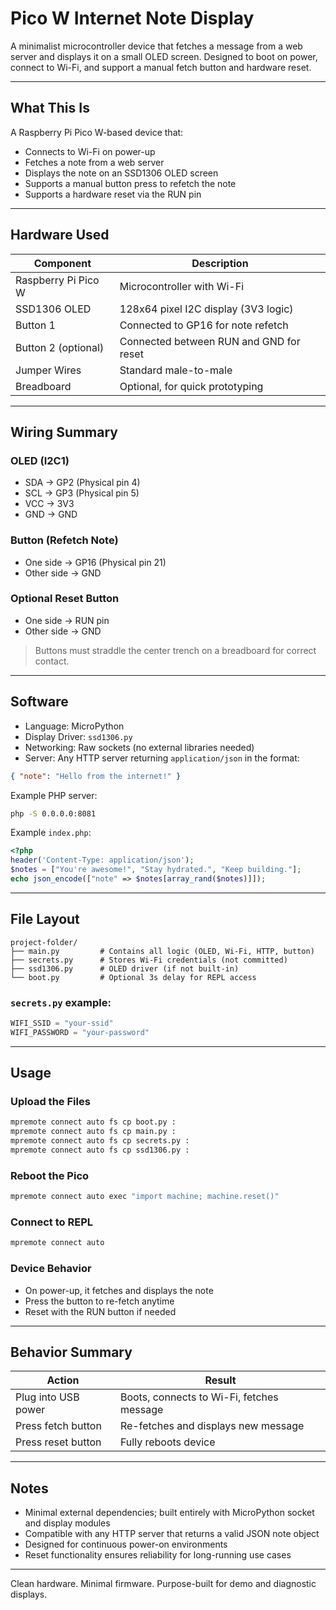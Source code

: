 # Pico W Internet Note Display

A minimalist microcontroller device that fetches a message from a web server and displays it on a small OLED screen. Designed to boot on power, connect to Wi-Fi, and support a manual fetch button and hardware reset.

---

## What This Is
A Raspberry Pi Pico W-based device that:

- Connects to Wi-Fi on power-up
- Fetches a note from a web server
- Displays the note on an SSD1306 OLED screen
- Supports a manual button press to refetch the note
- Supports a hardware reset via the RUN pin

---

## Hardware Used

| Component           | Description                              |
|---------------------|------------------------------------------|
| Raspberry Pi Pico W | Microcontroller with Wi-Fi               |
| SSD1306 OLED        | 128x64 pixel I2C display (3V3 logic)     |
| Button 1            | Connected to GP16 for note refetch       |
| Button 2 (optional) | Connected between RUN and GND for reset  |
| Jumper Wires        | Standard male-to-male                    |
| Breadboard          | Optional, for quick prototyping          |

---

## Wiring Summary

### OLED (I2C1)
- SDA → GP2 (Physical pin 4)
- SCL → GP3 (Physical pin 5)
- VCC → 3V3
- GND → GND

### Button (Refetch Note)
- One side → GP16 (Physical pin 21)
- Other side → GND

### Optional Reset Button
- One side → RUN pin
- Other side → GND

> Buttons must straddle the center trench on a breadboard for correct contact.

---

## Software

- Language: MicroPython
- Display Driver: `ssd1306.py`
- Networking: Raw sockets (no external libraries needed)
- Server: Any HTTP server returning `application/json` in the format:

```json
{ "note": "Hello from the internet!" }
```

Example PHP server:
```bash
php -S 0.0.0.0:8081
```

Example `index.php`:
```php
<?php
header('Content-Type: application/json');
$notes = ["You're awesome!", "Stay hydrated.", "Keep building."];
echo json_encode(["note" => $notes[array_rand($notes)]]);
```

---

## File Layout
```
project-folder/
├── main.py         # Contains all logic (OLED, Wi-Fi, HTTP, button)
├── secrets.py      # Stores Wi-Fi credentials (not committed)
├── ssd1306.py      # OLED driver (if not built-in)
└── boot.py         # Optional 3s delay for REPL access
```

### `secrets.py` example:
```python
WIFI_SSID = "your-ssid"
WIFI_PASSWORD = "your-password"
```

---

## Usage

### Upload the Files
```bash
mpremote connect auto fs cp boot.py :
mpremote connect auto fs cp main.py :
mpremote connect auto fs cp secrets.py :
mpremote connect auto fs cp ssd1306.py :
```

### Reboot the Pico
```bash
mpremote connect auto exec "import machine; machine.reset()"
```

### Connect to REPL
```bash
mpremote connect auto
```

### Device Behavior
- On power-up, it fetches and displays the note
- Press the button to re-fetch anytime
- Reset with the RUN button if needed

---

## Behavior Summary

| Action                | Result                        |
|-----------------------|-------------------------------|
| Plug into USB power   | Boots, connects to Wi-Fi, fetches message |
| Press fetch button    | Re-fetches and displays new message |
| Press reset button    | Fully reboots device |

---

## Notes
- Minimal external dependencies; built entirely with MicroPython socket and display modules
- Compatible with any HTTP server that returns a valid JSON note object
- Designed for continuous power-on environments
- Reset functionality ensures reliability for long-running use cases

---

Clean hardware. Minimal firmware. Purpose-built for demo and diagnostic displays.

